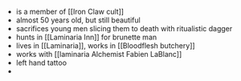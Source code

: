 - is a member of [[Iron Claw cult]]
- almost 50 years old, but still beautiful
- sacrifices young men slicing them to death with ritualistic dagger
- hunts in [[Laminaria Inn]] for brunette man
- lives in [[Laminaria]], works in [[Bloodflesh butchery]]
- works with [[laminaria Alchemist Fabien LaBlanc]]
- left hand tattoo
-